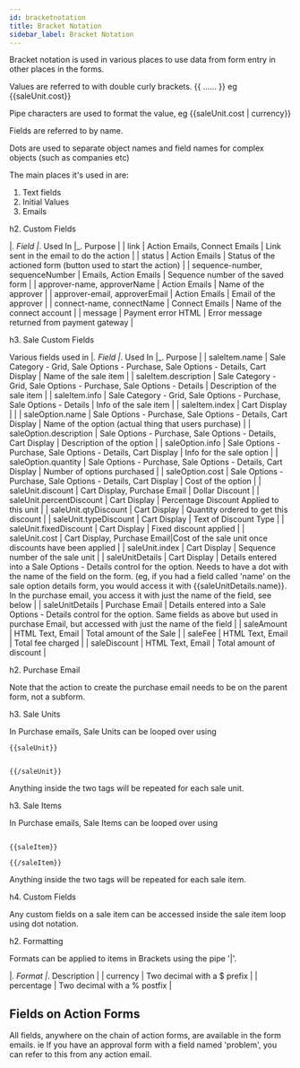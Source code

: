 ```yaml
---
id: bracketnotation
title: Bracket Notation
sidebar_label: Bracket Notation
---
```



Bracket notation is used in various places to use data from form entry in other places in the forms.

Values are referred to with double curly brackets. {{  ......   }} eg {{saleUnit.cost}}

Pipe characters are used to format the value, eg {{saleUnit.cost | currency}}

Fields are referred to by name.

Dots are used to separate object names and field names for complex objects (such as companies etc)

The main places it's used in are:

1. Text fields
2. Initial Values
3. Emails

h2. Custom Fields

|_. Field |_. Used In |_. Purpose | 
| link     | Action Emails, Connect Emails  |  Link sent in the email to do the action |
| status | Action Emails | Status of the actioned form (button used to start the action) |
| sequence-number, sequenceNumber | Emails, Action Emails | Sequence number of the saved form |
| approver-name, approverName | Action Emails | Name of the approver |
| approver-email, approverEmail | Action Emails | Email of the approver |
| connect-name, connectName | Connect Emails | Name of the connect account |
| message | Payment error HTML | Error message returned from payment gateway |

h3. Sale Custom Fields

Various fields used in 
|_. Field |_. Used In |_. Purpose | 
| saleItem.name | Sale Category - Grid, Sale Options - Purchase, Sale Options - Details, Cart Display | Name of the sale item | 
| saleItem.description     | Sale Category - Grid, Sale Options - Purchase, Sale Options - Details   |  Description of the sale item |
| saleItem.info | Sale Category - Grid, Sale Options - Purchase, Sale Options - Details | Info of the sale item |
| saleItem.index | Cart Display | |
| saleOption.name | Sale Options - Purchase, Sale Options - Details, Cart Display | Name of the option (actual thing that users purchase) |
| saleOption.description | Sale Options - Purchase, Sale Options - Details, Cart Display | Description of the option |
| saleOption.info | Sale Options - Purchase, Sale Options - Details, Cart Display | Info for the sale option |
| saleOption.quantity | Sale Options - Purchase, Sale Options - Details, Cart Display | Number of options purchased |
| saleOption.cost | Sale Options - Purchase, Sale Options - Details, Cart Display | Cost of the option |
| saleUnit.discount | Cart Display, Purchase Email | Dollar Discount |
| saleUnit.percentDiscount | Cart Display  | Percentage Discount Applied to this unit |
| saleUnit.qtyDiscount | Cart Display | Quantity ordered to get this discount |
| saleUnit.typeDiscount | Cart Display | Text of Discount Type |
| saleUnit.fixedDiscount | Cart Display | Fixed discount applied |
| saleUnit.cost | Cart Display, Purchase Email|Cost of the sale unit once discounts have been applied |
| saleUnit.index | Cart Display | Sequence number of the sale unit |
| saleUnitDetails | Cart Display | Details entered into a Sale Options - Details control for the option. Needs to have a dot with the name of the field on the form. (eg, if you had a field called 'name' on the sale option details form, you would access it with {{saleUnitDetails.name}}. In the purchase email, you access it with just the name of the field, see below |
| saleUnitDetails | Purchase Email | Details entered into a Sale Options - Details control for the option. Same fields as above but used in purchase Email, but accessed with just the name of the field |
| saleAmount | HTML Text, Email | Total amount of the Sale |
| saleFee | HTML Text, Email | Total fee charged |
| saleDiscount | HTML Text, Email | Total amount of discount |

h2. Purchase Email

Note that the action to create the purchase email needs to be on the parent form, not a subform.

h3. Sale Units

In Purchase emails, Sale Units can be looped over using 
```
{{saleUnit}}


{{/saleUnit}}
```

Anything inside the two tags will be repeated for each sale unit.

h3. Sale Items

In Purchase emails, Sale Items can be looped over using 
```

{{saleItem}}

{{/saleItem}}
```

Anything inside the two tags will be repeated for each sale item.

h4. Custom Fields

Any custom fields on a sale item can be accessed inside the sale item loop using dot notation.



h2. Formatting

Formats can be applied to items in Brackets using the pipe '|'.

|_. Format |_. Description |
| currency | Two decimal with a $ prefix |
| percentage | Two decimal with a % postfix | 

## Fields on Action Forms

All fields, anywhere on the chain of action forms, are available in the form emails. ie If you have an approval form with a field named 'problem', you can refer to this from any action email.